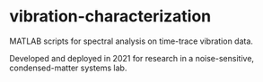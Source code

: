 # vibration-characterization
MATLAB scripts for spectral analysis on time-trace vibration data. 

Developed and deployed in 2021 for research in a noise-sensitive, condensed-matter systems lab. 
